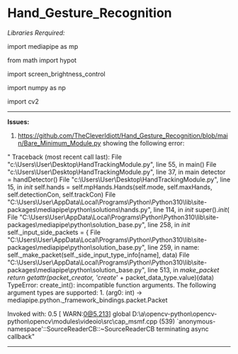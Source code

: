 # Hand_Gesture_Recognition

*Libraries Rerquired:*

import mediapipe as mp

from math import hypot

import screen_brightness_control

import numpy as np

import cv2
_______________________________________________________________________________________________________________________________________________________________








__Issues:__

1) https://github.com/TheCleverIdiott/Hand_Gesture_Recognition/blob/main/Bare_Minimum_Module.py 
showing the following error:

" Traceback (most recent call last):
  File "c:\Users\User\Desktop\HandTrackingModule.py", line 55, in <module>
    main()
  File "c:\Users\User\Desktop\HandTrackingModule.py", line 37, in main
    detector = handDetector()
  File "c:\Users\User\Desktop\HandTrackingModule.py", line 15, in _init_
    self.hands = self.mpHands.Hands(self.mode, self.maxHands, self.detectionCon, self.trackCon)
  File "C:\Users\User\AppData\Local\Programs\Python\Python310\lib\site-packages\mediapipe\python\solutions\hands.py", line 114, in _init_
    super()._init_(
  File "C:\Users\User\AppData\Local\Programs\Python\Python310\lib\site-packages\mediapipe\python\solution_base.py", line 258, in _init_
    self._input_side_packets = {
  File "C:\Users\User\AppData\Local\Programs\Python\Python310\lib\site-packages\mediapipe\python\solution_base.py", line 259, in <dictcomp>
    name: self._make_packet(self._side_input_type_info[name], data)
  File "C:\Users\User\AppData\Local\Programs\Python\Python310\lib\site-packages\mediapipe\python\solution_base.py", line 513, in _make_packet
    return getattr(packet_creator, 'create_' + packet_data_type.value)(data)
TypeError: create_int(): incompatible function arguments. The following argument types are supported:
    1. (arg0: int) -> mediapipe.python._framework_bindings.packet.Packet

Invoked with: 0.5
[ WARN:0@5.213] global D:\a\opencv-python\opencv-python\opencv\modules\videoio\src\cap_msmf.cpp (539) `anonymous-namespace'::SourceReaderCB::~SourceReaderCB terminating async callback"
  
__________________________________________________________________________________________________________________________________________________________________


